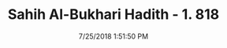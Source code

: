 ---
title        : "Sahih Al-Bukhari Hadith - 1. 818"
date         : 7/25/2018 1:51:50 PM
draft        : false
type         : "hadith"
layout       : "hadith"
BookCode     : "SHB"
VolumeNumber : "1"
HadithNumber : "818"
categories  :  ["Prayer Characteristics-Ablution for boys"]
tags  :  ["Ibn Abbas"]
---
